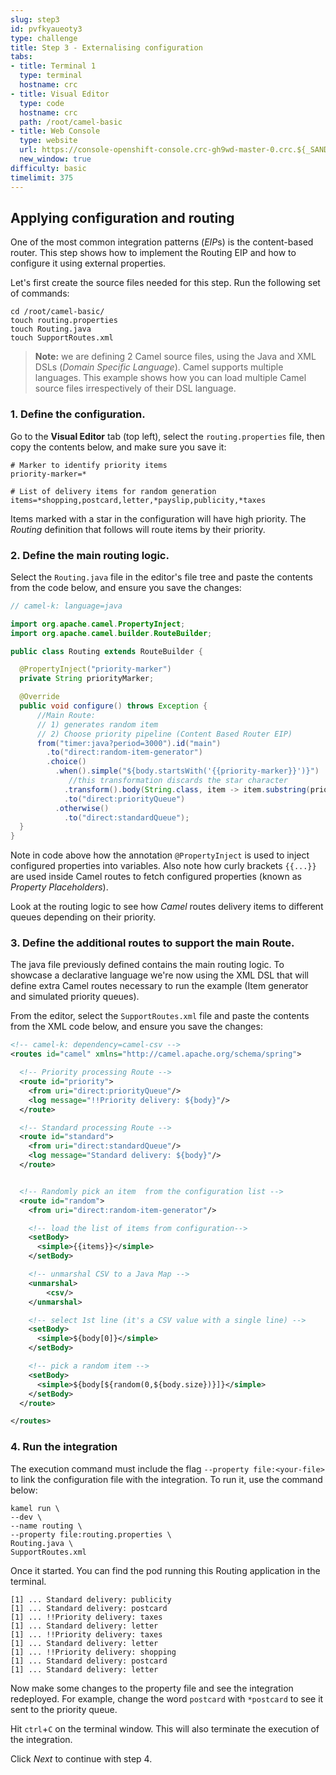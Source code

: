 ```yaml
---
slug: step3
id: pvfkyaueoty3
type: challenge
title: Step 3 - Externalising configuration
tabs:
- title: Terminal 1
  type: terminal
  hostname: crc
- title: Visual Editor
  type: code
  hostname: crc
  path: /root/camel-basic
- title: Web Console
  type: website
  url: https://console-openshift-console.crc-gh9wd-master-0.crc.${_SANDBOX_ID}.instruqt.io
  new_window: true
difficulty: basic
timelimit: 375
---
```

## Applying configuration and routing

One of the most common integration patterns (*EIP*s) is the content-based router. This step shows how to implement the Routing EIP and how to configure it using external properties.

Let's first create the source files needed for this step. Run the following set of commands:

```
cd /root/camel-basic/
touch routing.properties
touch Routing.java
touch SupportRoutes.xml

```

> **Note:** we are defining 2 Camel source files, using the Java and XML DSLs (*Domain Specific Language*). Camel supports multiple languages. This example shows how you can load multiple Camel source files irrespectively of their DSL language.

### 1. Define the configuration.

Go to the **Visual Editor** tab (top left), select the `routing.properties` file, then copy the contents below, and make sure you save it:

```properties
# Marker to identify priority items
priority-marker=*

# List of delivery items for random generation
items=*shopping,postcard,letter,*payslip,publicity,*taxes
```

Items marked with a star in the configuration will have high priority. The *Routing* definition that follows will route items by their priority.


### 2. Define the main routing logic.

Select the `Routing.java` file in the editor's file tree and paste the contents from the code below, and ensure you save the changes:

```java
// camel-k: language=java

import org.apache.camel.PropertyInject;
import org.apache.camel.builder.RouteBuilder;

public class Routing extends RouteBuilder {

  @PropertyInject("priority-marker")
  private String priorityMarker;

  @Override
  public void configure() throws Exception {
      //Main Route:
      // 1) generates random item
      // 2) Choose priority pipeline (Content Based Router EIP)
      from("timer:java?period=3000").id("main")
        .to("direct:random-item-generator")
        .choice()
          .when().simple("${body.startsWith('{{priority-marker}}')}")
             //this transformation discards the star character
            .transform().body(String.class, item -> item.substring(priorityMarker.length()))
            .to("direct:priorityQueue")
          .otherwise()
            .to("direct:standardQueue");
  }
}
```

Note in code above how the annotation `@PropertyInject` is used to inject configured properties into variables. Also note how curly brackets `{{...}}` are used inside Camel routes to fetch configured properties (known as *Property Placeholders*).

Look at the routing logic to see how *Camel* routes delivery items to different queues depending on their priority.

### 3. Define the additional routes to support the main Route.

The java file previously defined contains the main routing logic. To showcase a declarative language we're now using the XML DSL that will define extra Camel routes necessary to run the example (Item generator and simulated priority queues).

From the editor, select the `SupportRoutes.xml` file and paste the contents from the XML code below, and ensure you save the changes:

```xml
<!-- camel-k: dependency=camel-csv -->
<routes id="camel" xmlns="http://camel.apache.org/schema/spring">

  <!-- Priority processing Route -->
  <route id="priority">
    <from uri="direct:priorityQueue"/>
    <log message="!!Priority delivery: ${body}"/>
  </route>

  <!-- Standard processing Route -->
  <route id="standard">
    <from uri="direct:standardQueue"/>
    <log message="Standard delivery: ${body}"/>
  </route>


  <!-- Randomly pick an item  from the configuration list -->
  <route id="random">
    <from uri="direct:random-item-generator"/>

    <!-- load the list of items from configuration-->
    <setBody>
      <simple>{{items}}</simple>
    </setBody>

    <!-- unmarshal CSV to a Java Map -->
    <unmarshal>
        <csv/>
    </unmarshal>

    <!-- select 1st line (it's a CSV value with a single line) -->
    <setBody>
      <simple>${body[0]}</simple>
    </setBody>

    <!-- pick a random item -->
    <setBody>
      <simple>${body[${random(0,${body.size})}]}</simple>
    </setBody>
  </route>

</routes>
```


### 4. Run the integration

The execution command must include the flag `--property file:<your-file>` to link the configuration file with the integration. To run it, use the command below:

```
kamel run \
--dev \
--name routing \
--property file:routing.properties \
Routing.java \
SupportRoutes.xml
```
Once it started. You can find the pod running this Routing application in the terminal.

```
[1] ... Standard delivery: publicity
[1] ... Standard delivery: postcard
[1] ... !!Priority delivery: taxes
[1] ... Standard delivery: letter
[1] ... !!Priority delivery: taxes
[1] ... Standard delivery: letter
[1] ... !!Priority delivery: shopping
[1] ... Standard delivery: postcard
[1] ... Standard delivery: letter
```

Now make some changes to the property file and see the integration redeployed.
For example, change the word `postcard` with `*postcard` to see it sent to the priority queue.

Hit `ctrl`+`C` on the terminal window. This will also terminate the execution of the integration.

Click *Next* to continue with step 4.
